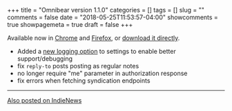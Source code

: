 +++
title = "Omnibear version 1.1.0"
categories = []
tags = []
slug = ""
comments = false
date = "2018-05-25T11:53:57-04:00"
showcomments = true
showpagemeta = true
draft = false
+++

Available now in [Chrome](https://chrome.google.com/webstore/detail/omnibear/cjieakdeocmiimmphkfhdfbihhncoocn) and [Firefox](https://addons.mozilla.org/en-US/firefox/addon/omnibear/), or [download it directly](/download/omnibear-1.1.0.zip).

- Added a [new logging option](/help#enable-logging) to settings to enable better support/debugging
- fix `reply-to` posts posting as regular notes
- no longer require "me" parameter in authorization response
- fix errors when fetching syndication endpoints

<!--more-->
<hr>
<a href="https://news.indieweb.org/en" class="u-syndication">
  Also posted on IndieNews
</a>
